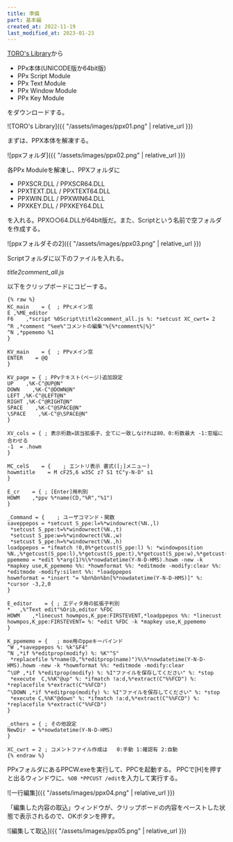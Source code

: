 ```yaml
---
title: 準備
part: 基本編
created_at: 2022-11-19
last_modified_at: 2023-01-23
---
```


[TORO's Library](http://toro.d.dooo.jp/)から

- PPx本体(UNICODE版か64bit版)
- PPx Script Module
- PPx Text Module
- PPx Window Module
- PPx Key Module

をダウンロードする。

![TORO's Library]({{ "/assets/images/ppx01.png" | relative_url }})

まずは、PPX本体を解凍する。

![ppxフォルダ]({{ "/assets/images/ppx02.png" | relative_url }})

各PPx Moduleを解凍し、PPXフォルダに

- PPXSCR.DLL / PPXSCR64.DLL
- PPXTEXT.DLL / PPXTEXT64.DLL
- PPXWIN.DLL / PPXWIN64.DLL
- PPXKEY.DLL / PPXKEY64.DLL

を入れる。PPX○○64.DLLが64bit版だ。また、Scriptという名前で空フォルダを作成する。

![ppxフォルダその2]({{ "/assets/images/ppx03.png" | relative_url }})

Scriptフォルダに以下のファイルを入れる。

_title2comment_all.js_
<script src="https://gist.github.com/tukasa/c8805f8ef34cd85af659499bc0c91ae4.js"></script>

以下をクリップボードにコピーする。

```text
{% raw %}
KC_main    = {	; PPcメイン窓
E ,%ME_editor
F6    ,*script %0Script\title2comment_all.js %: *setcust XC_cwrt= 2
^R ,*comment "%ee%"コメントの編集"%{%*comment%|%}"
^N ,*ppememo %1
}

KV_main    = {	; PPvメイン窓
ENTER    = @Q
}

KV_page	= {	; PPvテキスト(ページ)追加設定
UP    ,%K-C"@UP@N"
DOWN    ,%K-C"@DOWN@N"
LEFT ,%K-C"@LEFT@N"
RIGHT ,%K-C"@RIGHT@N"
SPACE    ,%K-C"@SPACE@N"
\SPACE    ,%K-C"@\SPACE@N"
}

XV_cols	= {	; 表示桁数=該当拡張子、全てに一致しなければ80、0:桁数最大 -1:窓幅に合わせる
-1	= .howm
}

MC_celS    = {    ; エントリ表示 書式([;]メニュー)
howmtitle    = M cF25,6 w35C z7 S1 tC"y-N-D" s1
}

E_cr    = {	; [Enter]用判別
HOWM    ,*ppv %*name(CD,"%R","%1")
}

_Command = {	; ユーザコマンド・関数
saveppepos = *setcust S_ppe:l=%*windowrect(%N.,l)
 *setcust S_ppe:t=%*windowrect(%N.,t)
 *setcust S_ppe:w=%*windowrect(%N.,w)
 *setcust S_ppe:h=%*windowrect(%N.,h)
loadppepos = *ifmatch !0,0%*getcust(S_ppe:l) %: *windowposition %N.,%*getcust(S_ppe:l),%*getcust(S_ppe:t),%*getcust(S_ppe:w),%*getcust(S_ppe:h)
ppememo = *edit %*arg(1)%\%*nowdatetime(Y-N-D-HMS).howm -new -k *mapkey use,K_ppememo %%: *howmformat %%: *editmode -modify:clear %%: *editmode -modify:silent %%: *loadppepos
howmformat = *insert "= %bn%bn%bn[%*nowdatetime(Y-N-D-HMS)]" %: *cursor -3,2,0
}

E_editor	= {	; エディタ用の拡張子判別
*	,%"Text edit"%Orib,editor %FDC
HOWM	,*linecust howmpos,K_ppe:FIRSTEVENT,*loadppepos %%: *linecust howmpos,K_ppe:FIRSTEVENT= %: *edit %FDC -k *mapkey use,K_ppememo
}

K_ppememo = {	; moe用のppeキーバインド
^W ,*saveppepos %: %k"&F4"
^N ,*if %*editprop(modify) %: %K"^S"
 *replacefile %*name(D,"%*editprop(name)")%\%*nowdatetime(Y-N-D-HMS).howm -new -k *howmformat %%: *editmode -modify:clear
^\UP ,*if %*editprop(modify) %: %I"ファイルを保存してください" %: *stop
 *execute  C,%%K"@up" %: *ifmatch !a:d,%*extract(C"%%FCD") %: *replacefile %*extract(C"%%FCD")
^\DOWN ,*if %*editprop(modify) %: %I"ファイルを保存してください" %: *stop
 *execute C,%%K"@down" %: *ifmatch !a:d,%*extract(C"%%FCD") %: *replacefile %*extract(C"%%FCD")
}

_others	= {	; その他設定
NewDir	= %*nowdatetime(Y-N-D-HMS)
}

XC_cwrt	= 2	; コメントファイル作成は	0:手動 1:確認有 2:自動
{% endraw %}
```

PPxフォルダにあるPPCW.exeを実行して、PPCを起動する。
PPCで[H]を押すと出るウィンドウに、`%OB *PPCUST /edit`を入力して実行する。

![一行編集]({{ "/assets/images/ppx04.png" | relative_url }})

「編集した内容の取込」ウィンドウが、クリップボードの内容をペーストした状態で表示されるので、OKボタンを押す。

![編集して取込]({{ "/assets/images/ppx05.png" | relative_url }})

